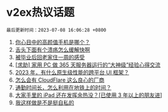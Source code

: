 # v2ex热议话题

`最后更新时间：2023-07-08 16:06:28 +0800`

1. [你心目中的高颜值手机是哪个？](https://www.v2ex.com/t/955034)
1. [舌头下面有个溃疡怎么缓解快啊](https://www.v2ex.com/t/954917)
1. [被毕业后回老家住一周的感受](https://www.v2ex.com/t/955057)
1. [[求助] 家用 PC 做 365 天服务器运行的“大神级”经验心得交流](https://www.v2ex.com/t/954969)
1. [2023 年，有什么原生级性能的跨平台 UI 框架？](https://www.v2ex.com/t/955040)
1. [怎么会有 CloudFlare 这么良心的厂商](https://www.v2ex.com/t/954961)
1. [通勤时间长，怎么利用在地铁上的时间？](https://www.v2ex.com/t/954926)
1. [大家手里的 iPad 还在发挥余热没？[已使用 3 年以上的朋友进]](https://www.v2ex.com/t/954999)
1. [我这样做是不是挺自私的](https://www.v2ex.com/t/955033)

